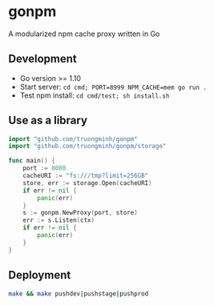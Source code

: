 # gonpm
A modularized npm cache proxy written in Go

## Development
- Go version >= 1.10
- Start server: `cd cmd; PORT=8999 NPM_CACHE=mem go run .`
- Test npm install: `cd cmd/test; sh install.sh`

## Use as a library
```go
import "github.com/truongminh/gonpm"
import "github.com/truongminh/gonpm/storage"

func main() {
    port := 8080
    cacheURI := "fs:///tmp?limit=256GB"
    store, err := storage.Open(cacheURI)
    if err != nil {
        panic(err)
    }
    s := gonpm.NewProxy(port, store)
    err := s.Listen(ctx)
    if err != nil {
        panic(err)
    }
}
```

## Deployment
```sh
make && make pushdev|pushstage|pushprod
```

